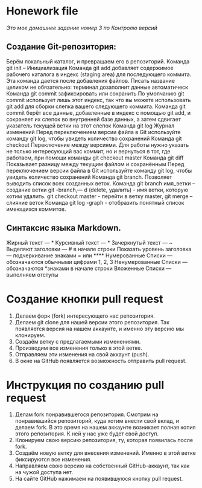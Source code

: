 # Honework file
*Это мое домашнее задание номер 3 по Контролю версий*
## Создание Git-репозитория:
 Берём локальный каталог, и превращаем его в репозиторий. 
Команда git init – Инициализация
Команда git add добавляет содержимое рабочего каталога в индекс (staging area) для последующего коммита. Эта команда дается после добавления файлов. Писать название целиком не обязательно: терминал дозаполнит данные автоматическ
Команда git commit зафиксировать или сохранить По умолчанию git commit использует лишь этот индекс, так что вы можете использовать git add для сборки слепка вашего следующего коммита. Команда git commit берёт все данные, добавленные в индекс с помощью git add, и сохраняет их слепок во внутренней базе данных, а затем сдвигает указатель текущей ветки на этот слепок
Команда git log 
Журнал изменений Перед переключением версии файла в Git используйте команду git log, чтобы увидеть количество сохранений
Команда git checkout Переключение между версиями. Для работы нужно указать не только интересующий вас коммит, но и вернуться в тот, где работаем, при помощи команды git checkout master
Команда git diff  Показывает разницу между текущим файлом и сохранённым Перед переключением версии файла в Git используйте команду git log, чтобы увидеть количество сохранений
Команда git branch. Позволяет выводить список всех созданных веток.
Команда git branch имя_ветки – создание ветки
git -branch,— d (delete, удалить) - имя ветки, которую хотим удалить.
git checkout master - перейти в ветку master,
git merge – слияние веток
Команда git log -graph - отобразить понятный список имеющихся коммитов.

## Синтаксис языка Markdown.
Жирный текст — * 
Курсивный текст — *
 Зачеркнутый текст — ~ 
Выделяют заголовки — # в начале строки 
Показать уровень заголовка — подчеркивание знаками = или **** 
Нумерованные Списки — обозначаются обычными цифрами 1, 2, 3 
Ненумерованные Списки — обозначаются *знаками в начале строки
 Вложенные Списки — выполняем отступы
 
# Создание кнопки pull request
1. Делаем форк (fork) интересующего нас репозитория.
2. Делаем git clone для нашей версии этого репозитория. Так появляется версия на нашем
аккаунте, и именно эту версию мы клонируем.
3. Создаём ветку с предлагаемыми изменениями.
4. Производим все изменения только в этой ветке.
5. Отправляем эти изменения на свой аккаунт (push).
6. В окне на GitHub появляется возможность отправить pull request.
# Инструкция по созданию pull request
1. Делам fork понравившегося репозитория.
Смотрим на понравившийся репозиторий, куда хотим внести свой вклад, и делаем fork.
В это время на нашем аккаунте возникает полная копия этого репозитория. К ней у нас
уже будет свой доступ.
2. Клонируем свою версию репозитория, ту, которая появилась после fork.
3. Создаём новую ветку для внесения изменений. Именно в этой ветке фиксируются все
изменения.
4. Направляем свою версию на собственный GitHub-аккаунт, так как на чужой доступа
нет.
5. На сайте GitHub нажимаем на появившуюся кнопку pull request.